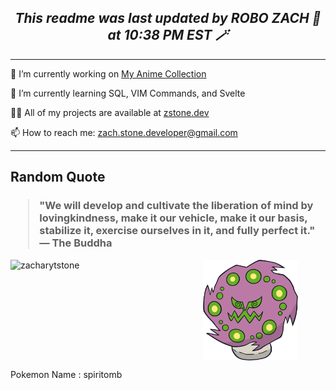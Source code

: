 <h2 align="center" style="font-style: italic; font-weight: bold;"> This readme was last updated by ROBO ZACH 🤖 at 10:38 PM EST 🪄 </h2>

---

🔭 I’m currently working on [My Anime Collection](https://github.com/ZacharyTStone/My-Anime-Collection)

🌱 I’m currently learning SQL, VIM Commands, and Svelte

👨‍💻 All of my projects are available at [zstone.dev](https://www.zstone.dev/)

📫 How to reach me: [zach.stone.developer@gmail.com](mailto:zach.stone.developer@gmail.com)

---

<!-- Add a Quotes section -->

## Random Quote

<h3>
<blockquote>
  "We will develop and cultivate the liberation of mind by lovingkindness, make it our vehicle, make it our basis, stabilize it, exercise ourselves in it, and fully perfect it."
<br>— The Buddha
</blockquote>
</h3>

<div style="display: flex; flex-wrap: no-wrap; width: 100%; gap: 6px">
        <img width="60%" src="https://github-readme-streak-stats.herokuapp.com/?user=zacharytstone" alt="zacharytstone" />
    <img width="30%" class='poke-img' src='https://raw.githubusercontent.com/PokeAPI/sprites/master/sprites/pokemon/other/dream-world/442.svg' alt='spiritomb'/>
</div>

<span class="poke-name"> Pokemon Name : spiritomb</span>
